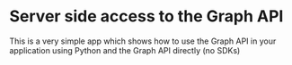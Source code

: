 Server side access to the Graph API
===================================

This is a very simple app which shows how to use the Graph API in your application using Python and the Graph API directly (no SDKs)
